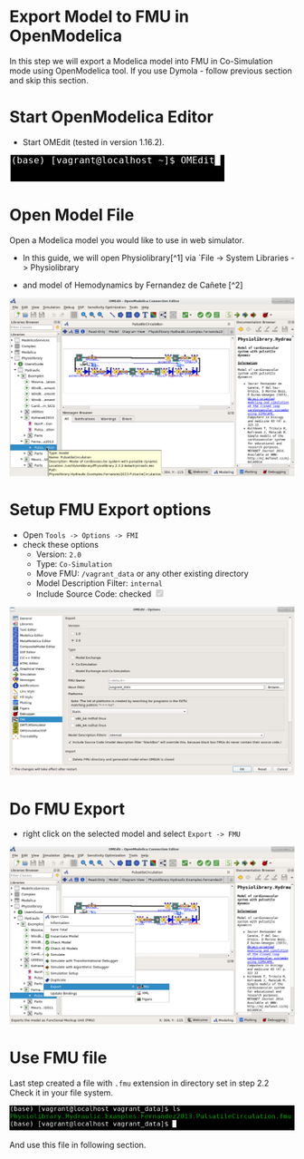 # Export Model to FMU in OpenModelica

In this step we will export a Modelica model into FMU in Co-Simulation mode using OpenModelica tool. If you use Dymola - follow previous section and skip this section.

# Start OpenModelica Editor 

* Start OMEdit (tested in version 1.16.2).

![OMStart](OM_Start.png)


# Open Model File

Open a Modelica model you would like to use in web simulator. 
* In this guide, we will open Physiolibrary[^1] via `File -> System Libraries -> Physiolibrary

* and model of Hemodynamics by Fernandez de Cañete [^2] 

![OM_MeursModel](OM_CaneteModel.png)

# Setup FMU Export options
* Open `Tools -> Options -> FMI`
* check these options
  * Version: `2.0`
  * Type: `Co-Simulation`
  * Move FMU: `/vagrant_data` or any other existing directory
  * Model Description Filter: `internal`
  * Include Source Code: checked <input type="checkbox" checked disabled/>

![OM_FMUSettings](OM_FMUSettings.png)

# Do FMU Export
  * right click on the selected model and select `Export -> FMU`

![OM_FMUExport](OM_FMUExport.png)


# Use FMU file

Last step created a file with `.fmu` extension in directory set in step 2.2 
Check it in your file system. 

![bash_FMUFile](bash_FMUFile.png)

And use this file in following section.

